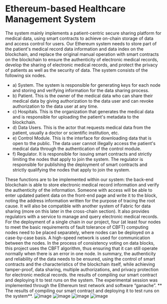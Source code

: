 # Ethereum-based Healthcare Management System
The system mainly implements a patient-centric secure sharing platform for medical data, using smart contracts to achieve on-chain storage of data and access control for users. Our Ethereum system needs to store part of the patient's medical record data information and data index on the blockchain, and replace the original manual operation with smart contracts on the blockchain to ensure the authenticity of electronic medical records, develop the sharing of electronic medical records, and protect the privacy of patients as well as the security of data.
The system consists of the following six nodes.
- a) System. The system is responsible for generating keys for each node and storing and verifying information for the data sharing process.
- b) Patient. This is the owner of the medical data who can share their medical data by giving authorization to the data user and can revoke authorization to the data user at any time.
- c) Hospitals. This is the organization that generates the medical data and is responsible for uploading the patient's metadata to the blockchain.
- d) Data Users. This is the actor that requests medical data from the patient, usually a doctor or scientific institution, etc.
- e) Control Module. This is the interface for downloading data that is open to the public. The data user cannot illegally access the patient's medical data through the authentication of the control module.
- f) Regulator. It is responsible for issuing smart contracts and strictly limiting the nodes that apply to join the system. The regulator is responsible for publishing the deployment of smart contracts and strictly qualifying the nodes that apply to join the system.

These functions are to be implemented within our system: the back-end blockchain is able to store electronic medical record information and verify the authenticity of the information. Someone with access will be able to enter updated patient data on the front-end page and write it to the block, noting the address information written for the purpose of tracing the root cause. It will also be compatible with another system of Fabric for data sharing (more on this later in the cross-chain section). It also provides regulators with a service to manage and query electronic medical records.
For the deployment of a single chain in our project, four (at least four nodes to meet the basic requirements of fault tolerance of CBFT) computing nodes need to be placed separately, where nodes can be deployed on a case-by-case basis. A high-speed network is used for communication between the nodes. In the process of consistency voting on data blocks, this project uses the CBFT algorithm, thus ensuring that it can still operate normally when there is an error in one node.
In summary, the authenticity and reliability of the data needs to be ensured, using the control of smart contracts and the characteristics of the blockchain itself, while achieving tamper-proof, data sharing, multiple authorizations, and privacy protection for electronic medical records.
the results of compiling our smart contract and deploying it to test runs on the system. The experimental session was implemented through the Ethereum test network and software “ganache”. 
** The results of compiling our smart contract and deploying it to test runs on the system**.
![image](https://user-images.githubusercontent.com/25323443/226366453-7bb82b4b-9460-46db-9c52-9e5d03059c39.png)
![image](https://user-images.githubusercontent.com/25323443/226366665-6dd760df-460d-4d33-adbe-5a239244615c.png)
![image](https://user-images.githubusercontent.com/25323443/226366674-baf40e55-5cc8-4cd9-8f44-e472df2ad754.png)
![image](https://user-images.githubusercontent.com/25323443/226366681-49b3a34d-5fc4-48b3-ad98-e35b5af11674.png)
